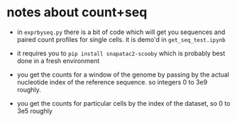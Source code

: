 # notes about count+seq

- in `exprbyseq.py` there is a bit of code which will get you sequences and paired count profiles for single cells. it is demo'd in `get_seq_test.ipynb`

- it requires you to `pip install snapatac2-scooby` which is probably best done in a fresh environment

- you get the counts for a window of the genome by passing by the actual nucleotide index of the reference sequence. so integers 0 to 3e9 roughly.

- you get the counts for particular cells by the index of the dataset, so 0 to 3e5 roughly